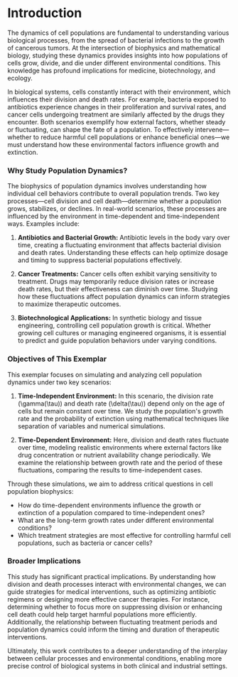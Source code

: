 # Introduction

The dynamics of cell populations are fundamental to understanding various biological processes, from the spread of bacterial infections to the growth of cancerous tumors. At the intersection of biophysics and mathematical biology, studying these dynamics provides insights into how populations of cells grow, divide, and die under different environmental conditions. This knowledge has profound implications for medicine, biotechnology, and ecology. 

In biological systems, cells constantly interact with their environment, which influences their division and death rates. For example, bacteria exposed to antibiotics experience changes in their proliferation and survival rates, and cancer cells undergoing treatment are similarly affected by the drugs they encounter. Both scenarios exemplify how external factors, whether steady or fluctuating, can shape the fate of a population. To effectively intervene—whether to reduce harmful cell populations or enhance beneficial ones—we must understand how these environmental factors influence growth and extinction.

### Why Study Population Dynamics?

The biophysics of population dynamics involves understanding how individual cell behaviors contribute to overall population trends. Two key processes—cell division and cell death—determine whether a population grows, stabilizes, or declines. In real-world scenarios, these processes are influenced by the environment in time-dependent and time-independent ways. Examples include:

1. **Antibiotics and Bacterial Growth:** Antibiotic levels in the body vary over time, creating a fluctuating environment that affects bacterial division and death rates. Understanding these effects can help optimize dosage and timing to suppress bacterial populations effectively.

2. **Cancer Treatments:** Cancer cells often exhibit varying sensitivity to treatment. Drugs may temporarily reduce division rates or increase death rates, but their effectiveness can diminish over time. Studying how these fluctuations affect population dynamics can inform strategies to maximize therapeutic outcomes.

3. **Biotechnological Applications:** In synthetic biology and tissue engineering, controlling cell population growth is critical. Whether growing cell cultures or managing engineered organisms, it is essential to predict and guide population behaviors under varying conditions.

### Objectives of This Exemplar

This exemplar focuses on simulating and analyzing cell population dynamics under two key scenarios: 

1. **Time-Independent Environment:** In this scenario, the division rate \(\gamma(\tau)\) and death rate \(\delta(\tau)\) depend only on the age of cells but remain constant over time. We study the population's growth rate and the probability of extinction using mathematical techniques like separation of variables and numerical simulations.

2. **Time-Dependent Environment:** Here, division and death rates fluctuate over time, modeling realistic environments where external factors like drug concentration or nutrient availability change periodically. We examine the relationship between growth rate and the period of these fluctuations, comparing the results to time-independent cases.

Through these simulations, we aim to address critical questions in cell population biophysics:
- How do time-dependent environments influence the growth or extinction of a population compared to time-independent ones?
- What are the long-term growth rates under different environmental conditions?
- Which treatment strategies are most effective for controlling harmful cell populations, such as bacteria or cancer cells?

### Broader Implications

This study has significant practical implications. By understanding how division and death processes interact with environmental changes, we can guide strategies for medical interventions, such as optimizing antibiotic regimens or designing more effective cancer therapies. For instance, determining whether to focus more on suppressing division or enhancing cell death could help target harmful populations more efficiently. Additionally, the relationship between fluctuating treatment periods and population dynamics could inform the timing and duration of therapeutic interventions.

Ultimately, this work contributes to a deeper understanding of the interplay between cellular processes and environmental conditions, enabling more precise control of biological systems in both clinical and industrial settings.